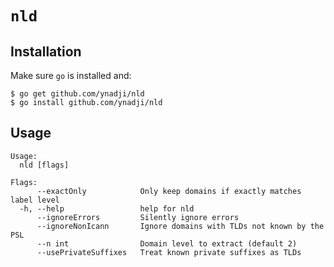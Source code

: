 # `nld`

## Installation

Make sure `go` is installed and:

```
$ go get github.com/ynadji/nld
$ go install github.com/ynadji/nld
```

## Usage

```
Usage:
  nld [flags]

Flags:
      --exactOnly            Only keep domains if exactly matches label level
  -h, --help                 help for nld
      --ignoreErrors         Silently ignore errors
      --ignoreNonIcann       Ignore domains with TLDs not known by the PSL
      --n int                Domain level to extract (default 2)
      --usePrivateSuffixes   Treat known private suffixes as TLDs
```
